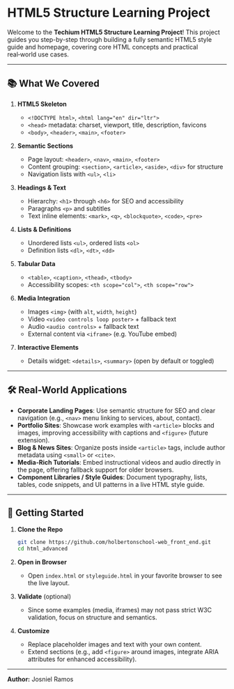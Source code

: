 # HTML5 Structure Learning Project

Welcome to the **Techium HTML5 Structure Learning Project**! This project guides you step-by-step through building a fully semantic HTML5 style guide and homepage, covering core HTML concepts and practical real‑world use cases.

---

## 📚 What We Covered

1. **HTML5 Skeleton**

   * `<!DOCTYPE html>`, `<html lang="en" dir="ltr">`
   * `<head>` metadata: charset, viewport, title, description, favicons
   * `<body>`, `<header>`, `<main>`, `<footer>`

2. **Semantic Sections**

   * Page layout: `<header>`, `<nav>`, `<main>`, `<footer>`
   * Content grouping: `<section>`, `<article>`, `<aside>`, `<div>` for structure
   * Navigation lists with `<ul>`, `<li>`

3. **Headings & Text**

   * Hierarchy: `<h1>` through `<h6>` for SEO and accessibility
   * Paragraphs `<p>` and subtitles
   * Text inline elements: `<mark>`, `<q>`, `<blockquote>`, `<code>`, `<pre>`

4. **Lists & Definitions**

   * Unordered lists `<ul>`, ordered lists `<ol>`
   * Definition lists `<dl>`, `<dt>`, `<dd>`

5. **Tabular Data**

   * `<table>`, `<caption>`, `<thead>`, `<tbody>`
   * Accessibility scopes: `<th scope="col">`, `<th scope="row">`

6. **Media Integration**

   * Images `<img>` (with `alt`, `width`, `height`)
   * Video `<video controls loop poster>` + fallback text
   * Audio `<audio controls>` + fallback text
   * External content via `<iframe>` (e.g. YouTube embed)

7. **Interactive Elements**

   * Details widget: `<details>`, `<summary>` (open by default or toggled)

---

## 🛠️ Real-World Applications

* **Corporate Landing Pages**: Use semantic structure for SEO and clear navigation (e.g., `<nav>` menu linking to services, about, contact).
* **Portfolio Sites**: Showcase work examples with `<article>` blocks and images, improving accessibility with captions and `<figure>` (future extension).
* **Blog & News Sites**: Organize posts inside `<article>` tags, include author metadata using `<small>` or `<cite>`.
* **Media-Rich Tutorials**: Embed instructional videos and audio directly in the page, offering fallback support for older browsers.
* **Component Libraries / Style Guides**: Document typography, lists, tables, code snippets, and UI patterns in a live HTML style guide.

---

## 🚀 Getting Started

1. **Clone the Repo**

   ```bash
   git clone https://github.com/holbertonschool-web_front_end.git
   cd html_advanced
   ```

2. **Open in Browser**

   * Open `index.html` or `styleguide.html` in your favorite browser to see the live layout.

3. **Validate** (optional)

   * Since some examples (media, iframes) may not pass strict W3C validation, focus on structure and semantics.

4. **Customize**

   * Replace placeholder images and text with your own content.
   * Extend sections (e.g., add `<figure>` around images, integrate ARIA attributes for enhanced accessibility).

---

**Author:** Josniel Ramos

